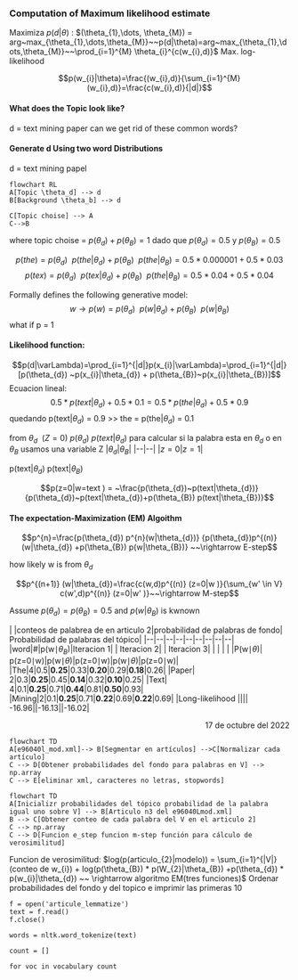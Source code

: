 ### Computation of Maximum likelihood estimate
Maximiza $p(d|\theta)$ : $(\theta_{1},\dots, \theta_{M}) = arg~max_{\theta_{1},\dots,\theta_{M}}~~p(d|\theta)=arg~max_{\theta_{1},\dots,\theta_{M}}~~\prod_{i=1}^{M} \theta_{i}^{c(w_{i},d)}$ 
Max. log-likelihood

$$p(w_{i}|\theta)=\frac{(w_{i},d)}{\sum_{i=1}^{M}(w_{i},d)}=\frac{c(w_{i},d)}{|d|}$$

#### What does the Topic look like?
d = text mining paper
can we get rid of these common words?

#### Generate d Using two word Distributions
d = text mining papel
``` mermaid
flowchart RL
A[Topic \theta_d] --> d
B[Background \theta_b] --> d

C[Topic choise] --> A 
C-->B
```
where topic choise = $p(\theta_{d}) + p(\theta_{B})=1$ dado que $p(\theta_{d})=0.5$ y $p(\theta_{B})=0.5$ 

$$p(the)= p(\theta_{d})~~p(the|\theta_{d}) + p(\theta_{B})~~p(the|\theta_{B}) = 0.5*0.000001+0.5*0.03$$
$$p(tex)= p(\theta_{d})~~p(tex|\theta_{d}) + p(\theta_{B})~~p(the|\theta_{B}) = 0.5*0.04+0.5*0.04$$

Formally defines the following generative model:
$$w\rightarrow p(w)= p(\theta_{d})~~p(w|\theta_{d}) + p(\theta_{B})~~p(w|\theta_{B})$$
what if p = 1

#### Likelihood function:
$$p(d|\varLambda)=\prod_{i=1}^{|d|}p(x_{i}|\varLambda)=\prod_{i=1}^{|d|}[p(\theta_{d}) ~p(x_{i}|\theta_{d}) + p(\theta_{B})~p(x_{i}|\theta_{B})]$$
Ecuacion lineal:
$$0.5*p(text|\theta_{d})+0.5*0.1=0.5*p(the|\theta_{d})+0.5*0.9$$
quedando p(text|$\theta_{d}$) = 0.9 >> the = p(the|$\theta_{d}$) = 0.1

from $\theta_{d}~~(Z=0)$  $p(\theta_{d})~p(text|\theta_{d})$ 
para calcular si la palabra esta en $\theta_{d}$ o en $\theta_{B}$ usamos una variable Z
|$\theta_{d}$|$\theta_B$|
|--|--|
|$z=0$|$z=1$|

p(text|$\theta_d$)
p(text|$\theta_{B}$)

$$p(z=0|w=text ) = ~\frac{p(\theta_{d})~p(text|\theta_{d})}{p(\theta_{d})~p(text|\theta_{d})+p(\theta_{B}) p(text|\theta_{B})}$$

#### The expectation-Maximization (EM) Algoithm
$$p^{n}=\frac{p(\theta_{d}) p^{n}(w|\theta_{d})} {p(\theta_{d})p^{(n)} (w|\theta_{d}) +p(\theta_{B}) p(w|\theta_{B})} ~~\rightarrow E-step$$

how likely w is from $\theta_{d}$

$$p^{(n+1)} (w|\theta_{d})=\frac{c(w,d)p^{(n)} (z=0|w )}{\sum_{w' \in V} c(w',d)p^{(n)} (z=0|w' )}~~\rightarrow M-step$$

Assume $p(\theta_{d})=p(\theta_{B})= 0.5$ and $p(w|\theta_{B})$ is kwnown

| |conteos de palabrea de en articulo 2|probabilidad de palabras de fondo| Probabilidad de palabras del tópico|
|--|--|--|--|--|--|--|--|--|
|word|#|p(w$\mid \theta_B$)|Iteracion 1| | Iteracion 2| | Iteracion 3| |
| | | |P(w$\mid \theta$)| p(z=0$\mid$w)|p(w$\mid \theta$)|p(z=0$\mid$w)|p(w$\mid\theta$)|p(z=0$\mid$w)| 
|The|4|0.5|**0.25**|0.33|**0.20**|0.29|**0.18**|0.26|
|Paper| 2|0.3|**0.25**|0.45|**0.14**|0.32|**0.10**|0.25|
|Text| 4|0.1|**0.25**|0.71|**0.44**|0.81|**0.50**|0.93|
|Mining|2|0.1|**0.25**|0.71|**0.22**|0.69|**0.22**|0.69|
|Long-likelihood |||| -16.96||-16.13||-16.02|

<div align='right'><p>17 de octubre del 2022</p></div>

``` mermaid
flowchart TD
A[e96040l_mod.xml]--> B[Segmentar en artículos] -->C[Normalizar cada artículo]  
C --> D[Obtener probabilidades del fondo para palabras en V] --> np.array
C --> E[eliminar xml, caracteres no letras, stopwords]
```


```mermaid
flowchart TD
A[Inicializr probabilidades del tópico probabilidad de la palabra igual uno sobre V] --> B[Articulo n3 del e96040Lmod.xml]
B --> C[Obtener conteo de cada palabra del V en el articulo 2] 
C --> np.array
C --> D[Funcion e_step funcion m-step función para cálculo de verosimilitud]
```

Funcion de verosimilitud: $log(p(articulo_{2}|modelo)) = \sum_{i=1}^{|V|}(conteo de w_{i}) + log(p(\theta_{B}) * p(W_{2}|\theta_{B}) +p(\theta_{d}) * p(w_{i}|\theta_{d}) ~~ \rightarrow algoritmo EM(tres funciones)$  Ordenar probabilidades del fondo y del topico e imprimir las primeras 10

```python3
f = open('articule_lemmatize')
text = f.read()
f.close()

words = nltk.word_tokenize(text)

count = []

for voc in vocabulary count 
```
